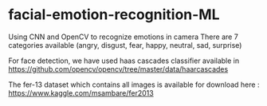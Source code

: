 # facial-emotion-recognition-ML
Using CNN and OpenCV to recognize emotions in camera
There are 7 categories available (angry, disgust, fear, happy, neutral, sad, surprise)

For face detection, we have used haas cascades classifier available in https://github.com/opencv/opencv/tree/master/data/haarcascades

The fer-13 dataset which contains all images is available for download here : https://www.kaggle.com/msambare/fer2013
